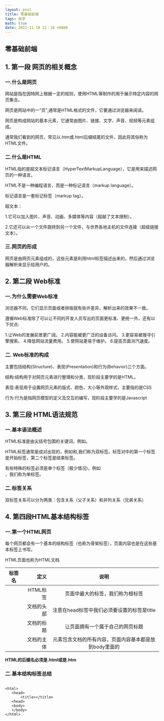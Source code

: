 ```yaml
---
layout: post
title: 零基础前端
tags: 自学
math: true
date: 2022-11-10 22：16 +0800
---
```


## 零基础前端

## 1. 第一段 网页的相关概念

### 一.什么是网页

网站是指在因特网上根据一定的规则，使用HTML等制作的用于展示特定内容的网页集合。

网页是网站中的一"页",通常是HTML格式的文件，它要通过浏览器来阅读。

网页是构成网站的基本元素，它通常由图片、链接、文字、声音、视频等元素组成。

通常我们看到的网页，常见以.htm或.html后缀结尾的文件，因此将其俗称为HTML文件。

### 二.什么是HTML

HTML指的是超文本标记语言（HyperTextMarkupLanguage），它是用来描述网页的一种语言。

HTML不是一种编程语言，而是一种标记语言（markup language）。

标记语言是一套标记标签（markup tag）。

超文本：

1.它可以加入图片、声音、动画、多媒体等内容（超越了文本限制）。

2.它还可以从一个文件跳转到另一个文件，与世界各地主机的文件连接（超级链接文本）。

### 三.网页的形成

网页是由网页元素组成的，这些元素是利用html标签描述出来的，然后通过浏览器解析来显示给用户的。

## 2. 第二段 Web标准

### 一.为什么需要Web标准

浏览器不同，它们显示页面或者排版就有些许差异，解析出来的效果不一致。

遵循Web标准除了可以让不同的开发人员写出的页面更标准、更统一外，还有以下优点:

1.让Web的发展前景更广阔。
2.内容能被更广泛的设备访问。
3.更容易被搜寻引擎搜索。
4.降低网站流量费用。
5.使网站更易于维护。
6.提高页面浏汽速度。

### 二. Web标准的构成

主要包括结构(Structure)、表现(Presentation)和行为(Behavior)三个方面。

结构:结构用于对网页元素进行整理和分类，现阶段主要学的是HTML。 

表现:表现用于设置网页元素的版式、颜色、大小等外观样式，主要指的是CSS

行为:行为是指网页模型的定义及交互的编写，现阶段主要学的是Javascript
## 3. 第三段 HTML语法规范

### 一.基本语法概述

HTML标准是由尖括号包围的关键词，例如<html>。

HTML标签通常是成对出现的，例如<html>和</html>,我们称为双标签。标签对中的第一个标签是开始标签，第二个标签是结束标签。

有些特殊的标签必须是单个标签（极少情况)，例如<br/>，我们称为单标签。

### 二.标签关系
双标签关系可以分为两类：包含关系（父子关系）和并列关系（兄弟关系）

## 4. 第四段HTML基本结构标签
### 一.第一个HTML网页

每个网页都会有一个基本的结构标签（也称为骨架标签），页面内容也是在这些基本标签上书写。

HTML页面也称为HTML文档

| 标签名        | 定义   |  说明  |
| --------   | -----:  | :----:  |
| <html></html>        |    HTML标签    |  页面中最大的标签，我们称为根标签  |
| <head></head>     | 文档的头部 |   注意在head标签中我们必须要设置的标签是title     |
| <title></title>        |   文档的标题   |   让页面拥有一个属于自己的网页标题   |
| <body></body>        |    文档的主体    |  元素包含文档的所有内容，页面内容基本都是放到body里面的  |

**HTML的后缀名必须是.html或是.htm**

### 二.基本结构标签总结
```

<html>
   <head>
       <title></title>
   <head>
   <body>
   </body>
</html>

```